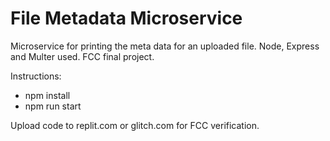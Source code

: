 # File Metadata Microservice

Microservice for printing the meta data for an uploaded file. Node, Express and Multer used. FCC final project. 

Instructions:

- npm install
- npm run start

Upload code to replit.com or glitch.com for FCC verification.
